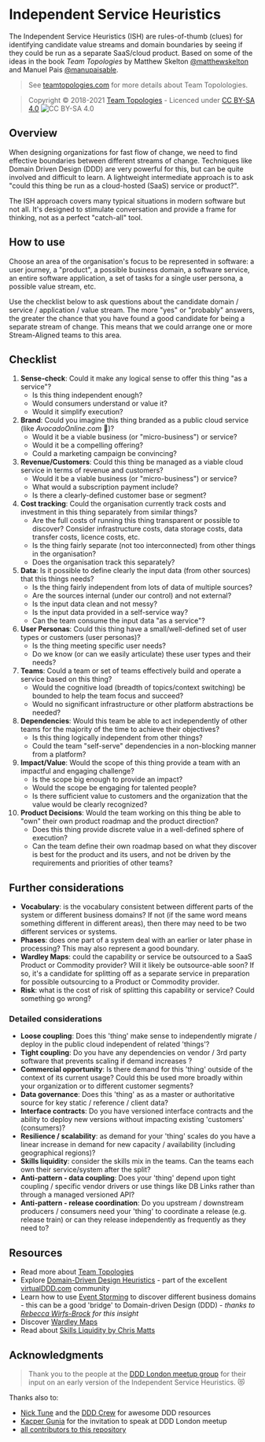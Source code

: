 # Independent Service Heuristics

The Independent Service Heuristics (ISH) are rules-of-thumb (clues) for identifying candidate value streams and domain boundaries by seeing if they could be run as a separate SaaS/cloud product. Based on some of the ideas in the book _Team Topologies_ by Matthew Skelton [@matthewskelton](https://github.com/matthewskelton) and Manuel Pais [@manupaisable](https://github.com/manupaisable).

> See [teamtopologies.com](https://teamtopologies.com/) for more details about Team Topolologies.

> Copyright © 2018-2021 [Team Topologies](https://teamtopologies.com/) - Licenced under [CC BY-SA 4.0](https://creativecommons.org/licenses/by-sa/4.0/) ![CC BY-SA 4.0](https://licensebuttons.net/l/by-sa/3.0/88x31.png)

## Overview

When designing organizations for fast flow of change, we need to find effective boundaries between different streams of change. Techniques like Domain Driven Design (DDD) are very powerful for this, but can be quite involved and difficult to learn. A lightweight intermediate approach is to ask "could this thing be run as a cloud-hosted (SaaS) service or product?". 

The ISH approach covers many typical situations in modern software but not all. It's designed to stimulate conversation and provide a frame for thinking, not as a perfect "catch-all" tool. 

## How to use

Choose an area of the organisation's focus to be represented in software: a user journey, a "product", a possible business domain, a software service, an entire software application, a set of tasks for a single user persona, a possible value stream, etc.

Use the checklist below to ask questions about the candidate domain / service / application / value stream. The more "yes" or "probably" answers, the greater the chance that you have found a good candidate for being a separate stream of change. This means that we could arrange one or more Stream-Aligned teams to this area.

## Checklist

1. **Sense-check**: Could it make any logical sense to offer this thing "as a service"?
    - Is this thing independent enough?
    - Would consumers understand or value it?
    - Would it simplify execution?
2. **Brand**: Could you imagine this thing branded as a public cloud service (like _AvocadoOnline.com_ 🥑)?
    - Would it be a viable business (or "micro-business") or service?
    - Would it be a compelling offering?
    - Could a marketing campaign be convincing?
3. **Revenue/Customers**: Could this thing be managed as a viable cloud service in terms of revenue and customers?
    - Would it be a viable business (or "micro-business") or service?
    - What would a subscription payment include?
    - Is there a clearly-defined customer base or segment?
4. **Cost tracking**: Could the organisation currently track costs and investment in this thing separately from similar things? 
    - Are the full costs of running this thing transparent or possible to discover? Consider infrastructure costs, data storage costs, data transfer costs, licence costs, etc.
    - Is the thing fairly separate (not too interconnected) from other things in the organisation?
    - Does the organisation track this separately?
5. **Data**: Is it possible to define clearly the input data (from other sources) that this things needs?
    - Is the thing fairly independent from lots of data of multiple sources?
    - Are the sources internal (under our control) and not external?
    - Is the input data clean and not messy?
    - Is the input data provided in a self-service way?
    - Can the team consume the input data "as a service"?
6. **User Personas**: Could this thing have a small/well-defined set of user types or customers (user personas)?
    - Is the thing meeting specific user needs?
    - Do we know (or can we easily articulate) these user types and their needs?
7. **Teams**: Could a team or set of teams effectively build and operate a service based on this thing?
    - Would the cognitive load (breadth of topics/context switching) be bounded to help the team focus and succeed?
    - Would no significant infrastructure or other platform abstractions be needed?
8. **Dependencies**: Would this team be able to act independently of other teams for the majority of the time to achieve their objectives?
    - Is this thing logically independent from other things?
    - Could the team "self-serve" dependencies in a non-blocking manner from a platform?
9. **Impact/Value**: Would the scope of this thing provide a team with an impactful and engaging challenge?
    - Is the scope big enough to provide an impact?
    - Would the scope be engaging for talented people?
    - Is there sufficient value to customers and the organization that the value would be clearly recognized?
10. **Product Decisions**: Would the team working on this thing be able to "own" their own product roadmap and the product direction? 
    - Does this thing provide discrete value in a well-defined sphere of execution? 
    - Can the team define their own roadmap based on what they discover is best for the product and its users, and not be driven by the requirements and priorities of other teams?

## Further considerations

* **Vocabulary**: is the vocabulary consistent between different parts of the system or different business domains? If not (if the same word means something different in different areas), then there may need to be two different services or systems.
* **Phases**: does one part of a system deal with an earlier or later phase in processing? This may also represent a good boundary.
* **Wardley Maps**: could the capability or service be outsourced to a SaaS Product or Commodity provider? Will it likely be outsource-able soon? If so, it's a candidate for splitting off as a separate service in preparation for possible outsourcing to a Product or Commodity provider. 
* **Risk**: what is the cost of risk of splitting this capability or service? Could something go wrong?

### Detailed considerations

* **Loose coupling**: Does this 'thing' make sense to independently migrate / deploy in the public cloud independent of related 'things'? 
* **Tight coupling**: Do you have any dependencies on vendor / 3rd party software that prevents scaling if demand increases ?
* **Commercial opportunity**: Is there demand for this 'thing' outside of the context of its current usage? Could this be used more broadly within your organization or to different customer segments?
* **Data governance**: Does this 'thing' as as a master or authoritative source for key static / reference / client data?
* **Interface contracts**: Do you have versioned interface contracts and the ability to deploy new versions without impacting existing 'customers' (consumers)?
* **Resilience / scalability**: as demand for your 'thing' scales do you have a linear increase in demand for new capacity / availability (including geographical regions)?
* **Skills liquidity**: consider the skills mix in the teams. Can the teams each own their service/system after the split?
* **Anti-pattern - data coupling**: Does your 'thing' depend upon tight coupling / specific vendor drivers or use things like DB Links rather than through a managed versioned API?
* **Anti-pattern - release coordination**: Do you upstream / downstream producers / consumers need your 'thing' to coordinate a release (e.g. release train) or can they release independently as frequently as they need to?


## Resources

* Read more about [Team Topologies](https://teamtopologies.com/key-concepts)
* Explore [Domain-Driven Design Heuristics](https://www.dddheuristics.com/) - part of the excellent [virtualDDD.com](https://virtualDDD.com/) community
* Learn how to use [Event Storming](https://techbeacon.com/devops/introduction-event-storming-easy-way-achieve-domain-driven-design) to discover different business domains - this can be a good 'bridge' to Domain-driven Design (DDD) - _thanks to [Rebecca Wirfs-Brock](https://twitter.com/rebeccawb) for this insight_ 
* Discover [Wardley Maps](https://hiredthought.com/2018/09/01/intro-to-wardley-mapping/)
* Read about [Skills Liquidity by Chris Matts](https://theitriskmanager.com/2013/11/24/introducing-staff-liquidity-1-of-n/)

## Acknowledgments

> Thank you to the people at the [DDD London meetup group](https://www.meetup.com/dddlondon/events/265895638) for their input on an early version of the Independent Service Heuristics. 😻 

Thanks also to:

* [Nick Tune](https://github.com/ntcoding) and the [DDD Crew](https://github.com/ddd-crew) for awesome DDD resources
* [Kacper Gunia](https://github.com/cakper) for the invitation to speak at DDD London meetup
* [all contributors to this repository](https://github.com/TeamTopologies/Independent-Service-Heuristics/graphs/contributors)
